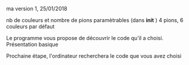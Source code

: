 ma version 1, 25/01/2018

nb de couleurs et nombre de pions paramètrables (dans __init__ ) 4 pions, 6 couleurs par défaut

Le programme vous propose de découvrir le code qu'il a choisi. Présentation basique

Prochaine étape, l'ordinateur recherchera le code que vous avez choisi
